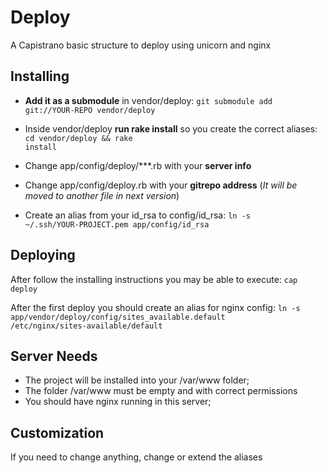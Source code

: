 Deploy
======

A Capistrano basic structure to deploy using unicorn and nginx

Installing
---

- **Add it as a submodule** in vendor/deploy: 
<code>git submodule add git://YOUR-REPO vendor/deploy</code>


- Inside vendor/deploy **run rake install** so you create the correct aliases: <code>cd vendor/deploy && rake install</code>

- Change app/config/deploy/***.rb with your **server info**
- Change app/config/deploy.rb with your **gitrepo address** (_It will be moved to another file in next version_)

- Create an alias from your id_rsa to config/id_rsa: <code>ln -s ~/.ssh/YOUR-PROJECT.pem app/config/id_rsa</code>

Deploying
---

After follow the installing instructions you may be able to execute: <code>cap deploy</code>

After the first deploy you should create an alias for nginx config: <code>ln -s app/vendor/deploy/config/sites_available.default /etc/nginx/sites-available/default</code>

Server Needs
---

- The project will be installed into your /var/www folder;
- The folder /var/www must be empty and with correct permissions
- You should have nginx running in this server;

Customization
---

If you need to change anything, change or extend the aliases
